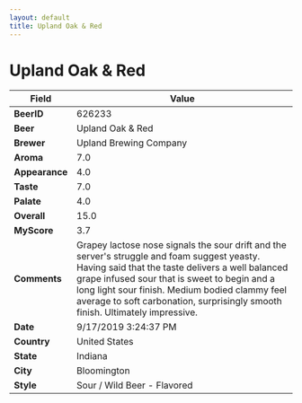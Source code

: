```yaml
---
layout: default
title: Upland Oak & Red
---
```


# Upland Oak & Red

| Field         | Value     |
|---------------|-----------|
| **BeerID** | 626233 |
| **Beer** | Upland Oak & Red |
| **Brewer** | Upland Brewing Company |
| **Aroma** | 7.0 |
| **Appearance** | 4.0 |
| **Taste** | 7.0 |
| **Palate** | 4.0 |
| **Overall** | 15.0 |
| **MyScore** | 3.7 |
| **Comments** | Grapey lactose nose signals the sour drift and the server's struggle and foam suggest yeasty. Having said that the taste delivers a well balanced grape infused sour that is sweet to begin and a long light sour finish. Medium bodied clammy feel average to soft carbonation, surprisingly smooth finish. Ultimately impressive. |
| **Date** | 9/17/2019 3:24:37 PM |
| **Country** | United States |
| **State** | Indiana |
| **City** | Bloomington |
| **Style** | Sour / Wild Beer - Flavored |
